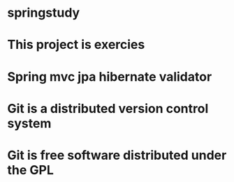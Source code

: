 # springstudy
# This project is exercies
# Spring mvc jpa hibernate validator
# Git is a distributed version control system
# Git is free software distributed under the GPL
